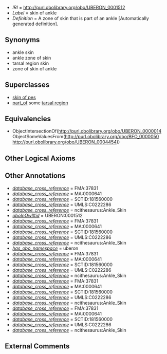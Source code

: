  * *IRI* = http://purl.obolibrary.org/obo/UBERON_0001512
 * *Label* = skin of ankle
 * *Definition* = A zone of skin that is part of an ankle [Automatically generated definition].

## Synonyms

 * ankle skin
 * ankle zone of skin
 * tarsal region skin
 * zone of skin of ankle

## Superclasses

 * [skin of pes](../../UBERON/13/UBERON_0001513.md)
 * [part_of](../../BFO/50/BFO_0000050.md) some [tarsal region](../../UBERON/54/UBERON_0004454.md)

## Equivalencies

 * ObjectIntersectionOf(<http://purl.obolibrary.org/obo/UBERON_0000014> ObjectSomeValuesFrom(<http://purl.obolibrary.org/obo/BFO_0000050> <http://purl.obolibrary.org/obo/UBERON_0004454>))

## Other Logical Axioms


## Other Annotations

 * *[database_cross_reference](../../ef/oboInOwl#hasDbXref.md)* = FMA:37831
 * *[database_cross_reference](../../ef/oboInOwl#hasDbXref.md)* = MA:0000641
 * *[database_cross_reference](../../ef/oboInOwl#hasDbXref.md)* = SCTID:181560000
 * *[database_cross_reference](../../ef/oboInOwl#hasDbXref.md)* = UMLS:C0222286
 * *[database_cross_reference](../../ef/oboInOwl#hasDbXref.md)* = ncithesaurus:Ankle_Skin
 * *[oboInOwl#id](../../id/oboInOwl#id.md)* = UBERON:0001512
 * *[database_cross_reference](../../ef/oboInOwl#hasDbXref.md)* = FMA:37831
 * *[database_cross_reference](../../ef/oboInOwl#hasDbXref.md)* = MA:0000641
 * *[database_cross_reference](../../ef/oboInOwl#hasDbXref.md)* = SCTID:181560000
 * *[database_cross_reference](../../ef/oboInOwl#hasDbXref.md)* = UMLS:C0222286
 * *[database_cross_reference](../../ef/oboInOwl#hasDbXref.md)* = ncithesaurus:Ankle_Skin
 * *[has_obo_namespace](../../ce/oboInOwl#hasOBONamespace.md)* = uberon
 * *[database_cross_reference](../../ef/oboInOwl#hasDbXref.md)* = FMA:37831
 * *[database_cross_reference](../../ef/oboInOwl#hasDbXref.md)* = MA:0000641
 * *[database_cross_reference](../../ef/oboInOwl#hasDbXref.md)* = SCTID:181560000
 * *[database_cross_reference](../../ef/oboInOwl#hasDbXref.md)* = UMLS:C0222286
 * *[database_cross_reference](../../ef/oboInOwl#hasDbXref.md)* = ncithesaurus:Ankle_Skin
 * *[database_cross_reference](../../ef/oboInOwl#hasDbXref.md)* = FMA:37831
 * *[database_cross_reference](../../ef/oboInOwl#hasDbXref.md)* = MA:0000641
 * *[database_cross_reference](../../ef/oboInOwl#hasDbXref.md)* = SCTID:181560000
 * *[database_cross_reference](../../ef/oboInOwl#hasDbXref.md)* = UMLS:C0222286
 * *[database_cross_reference](../../ef/oboInOwl#hasDbXref.md)* = ncithesaurus:Ankle_Skin
 * *[database_cross_reference](../../ef/oboInOwl#hasDbXref.md)* = FMA:37831
 * *[database_cross_reference](../../ef/oboInOwl#hasDbXref.md)* = MA:0000641
 * *[database_cross_reference](../../ef/oboInOwl#hasDbXref.md)* = SCTID:181560000
 * *[database_cross_reference](../../ef/oboInOwl#hasDbXref.md)* = UMLS:C0222286
 * *[database_cross_reference](../../ef/oboInOwl#hasDbXref.md)* = ncithesaurus:Ankle_Skin

## External Comments

